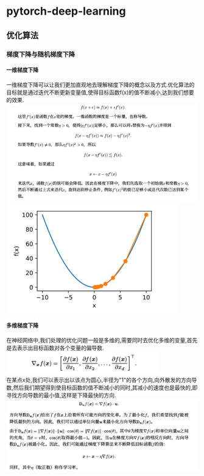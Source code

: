  pytorch-deep-learning
 ========
 优化算法
 -------
### 梯度下降与随机梯度下降
#### 一维梯度下降
一维梯度下降可以让我们更加直观地去理解梯度下降的概念以及方式.优化算法的目标就是通过迭代不断更新变量值,使得目标函数f(x)的值不断减小,达到我们想要的效果.<br>
![一维梯度下降](https://github.com/MA-JIE/pytorch-deep-learning/blob/master/images/%E4%B8%80%E7%BB%B4.png)
![](https://github.com/MA-JIE/pytorch-deep-learning/blob/master/images/1.png)

#### 多维梯度下降
在神经网络中,我们处理的优化问题一般是多维的,需要同时去优化多维的变量,首先是去表示出目标函数对各个变量的偏导数. <br>
![](https://github.com/MA-JIE/pytorch-deep-learning/blob/master/images/2.png) <br>
在某点x处,我们可以表示出以该点为圆心,半径为"1"的各个方向,向外散发的方向导数,然后我们期望得到使目标函数的值不断减小的同时,其减小的速度也是最快的,即寻找方向导数的最小值,这样是下降最快的方向. <br>
![](https://github.com/MA-JIE/pytorch-deep-learning/blob/master/images/3.png)
